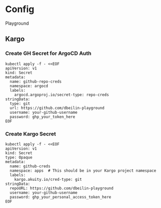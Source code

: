 # Config
Playground

## Kargo
### Create GH Secret for ArgoCD Auth

```shell
kubectl apply -f - <<EOF
apiVersion: v1
kind: Secret
metadata:
  name: github-repo-creds
  namespace: argocd
  labels:
    argocd.argoproj.io/secret-type: repo-creds
stringData:
  type: git
  url: https://github.com/dbeilin-playground
  username: your-github-username
  password: ghp_your_token_here
EOF
```

### Create Kargo Secret
```shell
kubectl apply -f - <<EOF
apiVersion: v1
kind: Secret
type: Opaque
metadata:
  name: github-creds
  namespace: apps  # This should be in your Kargo project namespace
  labels:
    kargo.akuity.io/cred-type: git
stringData:
  repoURL: https://github.com/dbeilin-playground
  username: your-github-username
  password: ghp_your_personal_access_token_here
EOF
```
